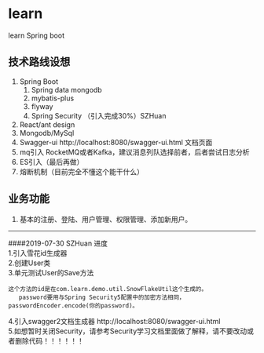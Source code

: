 # learn
learn Spring boot  
## 技术路线设想  
1. Spring Boot
   1. Spring data mongodb 
   2. mybatis-plus
   3. flyway
   4. Spring Security （引入完成30%）SZHuan
2. React/ant design
3. Mongodb/MySql
4. Swagger-ui  http://localhost:8080/swagger-ui.html 文档页面
5. mq引入 RocketMQ或者Kafka，建议消息列队选择前者，后者尝试日志分析
6. ES引入（最后再做）
7. 熔断机制（目前完全不懂这个能干什么）
## 业务功能
1. 基本的注册、登陆、用户管理、权限管理、添加新用户。




---
####2019-07-30 SZHuan 进度   
1.引入雪花id生成器   
2.创建User类   
3.单元测试User的Save方法   
 ```aidl
这个方法的id是在com.learn.demo.util.SnowFlakeUtil这个生成的。   
    password要用与Spring Security5配置中的加密方法相同，passwordEncoder.encode(你的password)。
```
4.引入swagger2文档生成器 http://localhost:8080/swagger-ui.html   
5.如想暂时关闭Security，请参考Security学习文档里面做了解释，请不要改动或者删除代码！！！！！！


